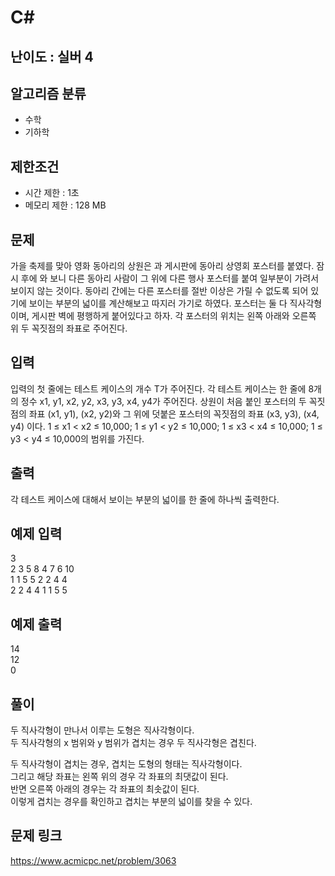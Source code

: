 # C#

## 난이도 : 실버 4

## 알고리즘 분류
  - 수학
  - 기하학

## 제한조건
  - 시간 제한 : 1초
  - 메모리 제한 : 128 MB

## 문제
가을 축제를 맞아 영화 동아리의 상원은 과 게시판에 동아리 상영회 포스터를 붙였다. 잠시 후에 와 보니 다른 동아리 사람이 그 위에 다른 행사 포스터를 붙여 일부분이 가려서 보이지 않는 것이다. 동아리 간에는 다른 포스터를 절반 이상은 가릴 수 없도록 되어 있기에 보이는 부분의 넓이를 계산해보고 따지러 가기로 하였다. 포스터는 둘 다 직사각형이며, 게시판 벽에 평행하게 붙어있다고 하자. 각 포스터의 위치는 왼쪽 아래와 오른쪽 위 두 꼭짓점의 좌표로 주어진다.<br/>


## 입력
입력의 첫 줄에는 테스트 케이스의 개수 T가 주어진다. 각 테스트 케이스는 한 줄에 8개의 정수 x1, y1, x2, y2, x3, y3, x4, y4가 주어진다. 상원이 처음 붙인 포스터의 두 꼭짓점의 좌표 (x1, y1), (x2, y2)와 그 위에 덧붙은 포스터의 꼭짓점의 좌표 (x3, y3), (x4, y4) 이다. 1 ≤ x1 < x2 ≤ 10,000; 1 ≤ y1 < y2 ≤ 10,000; 1 ≤ x3 < x4 ≤ 10,000; 1 ≤ y3 < y4 ≤ 10,000의 범위를 가진다.<br/>


## 출력
각 테스트 케이스에 대해서 보이는 부분의 넓이를 한 줄에 하나씩 출력한다.<br/>


## 예제 입력
3<br/>
2 3 5 8 4 7 6 10<br/>
1 1 5 5 2 2 4 4<br/>
2 2 4 4 1 1 5 5<br/>


## 예제 출력
14<br/>
12<br/>
0<br/>


## 풀이
두 직사각형이 만나서 이루는 도형은 직사각형이다.<br/>
두 직사각형의 x 범위와 y 범위가 겹치는 경우 두 직사각형은 겹친다.<br/>

두 직사각형이 겹치는 경우, 겹치는 도형의 형태는 직사각형이다.<br/>
그리고 해당 좌표는 왼쪽 위의 경우 각 좌표의 최댓값이 된다.<br/>
반면 오른쪽 아래의 경우는 각 좌표의 최솟값이 된다.<br/>
이렇게 겹치는 경우를 확인하고 겹치는 부분의 넓이를 찾을 수 있다.<br/>


## 문제 링크
https://www.acmicpc.net/problem/3063